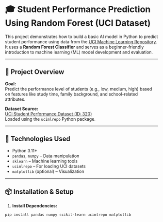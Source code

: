 # 🎓 Student Performance Prediction Using Random Forest (UCI Dataset)

This project demonstrates how to build a basic AI model in Python to predict student performance using data from the [UCI Machine Learning Repository](https://archive.ics.uci.edu/). It uses a **Random Forest Classifier** and serves as a beginner-friendly introduction to machine learning (ML) model development and evaluation.

---

## 📘 Project Overview

**Goal:**  
Predict the performance level of students (e.g., low, medium, high) based on features like study time, family background, and school-related attributes.

**Dataset Source:**  
[UCI Student Performance Dataset (ID: 320)](https://archive.ics.uci.edu/ml/datasets/student+performance)  
Loaded using the `ucimlrepo` Python package.

---

## 🧰 Technologies Used

- Python 3.11+
- `pandas`, `numpy` – Data manipulation
- `sklearn` – Machine learning tools
- `ucimlrepo` – For loading UCI datasets
- `matplotlib` (optional) – Visualization

---

## 📦 Installation & Setup

1. **Install Dependencies:**

```bash
pip install pandas numpy scikit-learn ucimlrepo matplotlib
